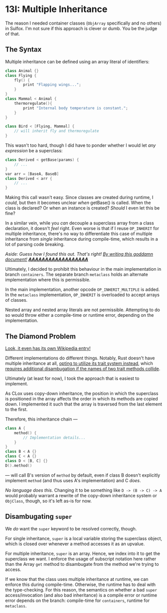 # 13I: Multiple Inheritance

The reason I needed container classes (`ObjArray` specifically and no others) in Sulfox. I'm not sure if this approach is clever or dumb. You be the judge of that.

## The Syntax

Multiple inheritance can be defined using an array literal of identifiers:

```c++
class Animal {}
class Flying {
    fly() {
        print "Flapping wings...";
    }
}
class Mammal < Animal {
    thermoregulate(){
        print "Internal body temperature is constant.";
    }
}

class Bird < [Flying, Mammal] {
    // will inherit fly and thermoregulate
}
```

This wasn't too hard, though I did have to ponder whether I would let *any expression* be a superclass:

```c++
class Derived < getBase(params) {
    // ...
}
var arr = [BaseA, BaseB]
class Derived < arr {
    // ...
}
```

Making this call wasn't easy. Since classes are created during runtime, I *could*, but then it becomes unclear *when* getBase() is called. When the class is declared? Or when an instance is created? *Should* I even let this be fine? 

In a similar vein, while you *can* decouple a superclass array from a class declaration, it doesn't *feel* right. Even worse is that if I reuse `OP_INHERIT` for multiple inheritance, there's no way to differentiate this case of multiple inheritance from *single* inheritance during compile-time, which results in a lot of parsing code breaking.

*Aside: Guess how I found this out. That's right! [By writing this goddamn document!](13I_MultipleInheritance.md) **[AAAAAAAAAAAAAAAAAA](https://tvtropes.org/pmwiki/pmwiki.php/Main/SelfDemonstratingArticle)***

Ultimately, I decided to prohibit this behaviour in the main implementation in branch `containers`. The separate branch `metaclass` holds an alternate implementation where this is permissible.

In the main implementation, another opcode `OP_INHERIT_MULTIPLE` is added. In the `metaclass` implementation, `OP_INHERIT` is overloaded to accept arrays of classes.

Nested array and nested array literals are not permissible. Attempting to do so would throw either a compile-time or runtime error, depending on the implementation.


## The Diamond Problem

[Look, it even has its own Wikipedia entry!](https://en.wikipedia.org/wiki/Multiple_inheritance#The_diamond_problem)

Different implementations do different things. Notably, Rust doesn't have multiple inheritance at all, [opting to utilize its trait system instead](https://doc.rust-lang.org/book/ch10-02-traits.html), which [requires additional disambugation if the names of two trait methods collide](doc.rust-lang.org/rust-by-example/trait/disambiguating.html).

Ultimately (at least for now), I took the approach that is easiest to implement.

As CLox uses copy-down inheritance, the position in which the superclass is positioned in the array affects the order in which its methods are copied down. I implemented it such that the array is traversed from the last element to the first.

Therefore, this inheritance chain —

```c++
class A {
    method() {
        // Implementation details...
    }
}
class B < A {}
class C < A {}
class D < [B, C] {}
D().method()
```
— will call B's version of `method` by default, even if class B doesn't explicitly implement `method` (and thus uses A's implementation) and C *does*.

*No language does this.* Changing it to be something like `D -> (B -> C) -> A` would probably warrant a rewrite of the copy-down inheritance system or `ObjClass`, though, so it's left as-is for now.

## Disambugating `super`

We *do* want the `super` keyword to be resolved correctly, though.

For single inheritance, `super` is a local variable storing the superclass object, which is closed over whenever a method accesses it as an upvalue.

For multiple inheritance, `super` is an array. Hence, we index into it to get the superclass we want. I enforce the usage of subscript notation here rather than the Array `get` method to disambugate from the method we're trying to access.

If we know that the class uses multiple inheritance at runtime, we can enforce this during compile-time. Otherwise, the runtime has to deal with the type-checking. For this reason, the semantics on whether a bad `super` access/invocation (and also bad inheritance) is a compile error or runtime error depends on the branch: compile-time for `containers`, runtime for `metaclass`.